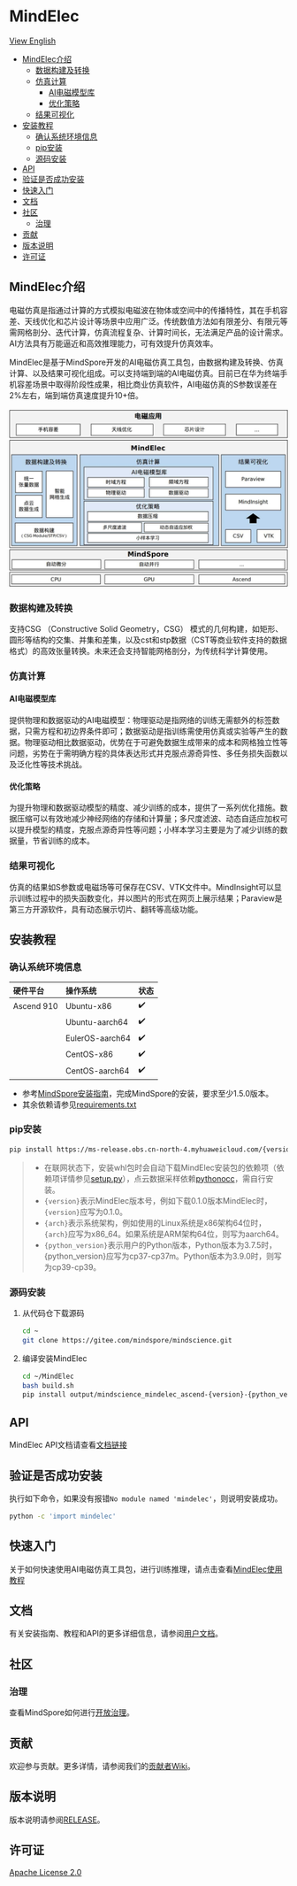 # MindElec

[View English](README.md)

<!-- TOC --->

- [MindElec介绍](#mindelec介绍)
    - [数据构建及转换](#数据构建及转换)
    - [仿真计算](#仿真计算)
        - [AI电磁模型库](#AI电磁模型库)
        - [优化策略](#优化策略)
    - [结果可视化](#结果可视化)
- [安装教程](#安装教程)
    - [确认系统环境信息](#确认系统环境信息)
    - [pip安装](#pip安装)
    - [源码安装](#源码安装)
- [API](#api)
- [验证是否成功安装](#验证是否成功安装)
- [快速入门](#快速入门)
- [文档](#文档)
- [社区](#社区)
    - [治理](#治理)
- [贡献](#贡献)
- [版本说明](#版本说明)
- [许可证](#许可证)

<!-- /TOC -->

## MindElec介绍

电磁仿真是指通过计算的方式模拟电磁波在物体或空间中的传播特性，其在手机容差、天线优化和芯片设计等场景中应用广泛。传统数值方法如有限差分、有限元等需网格剖分、迭代计算，仿真流程复杂、计算时间长，无法满足产品的设计需求。AI方法具有万能逼近和高效推理能力，可有效提升仿真效率。

MindElec是基于MindSpore开发的AI电磁仿真工具包，由数据构建及转换、仿真计算、以及结果可视化组成。可以支持端到端的AI电磁仿真。目前已在华为终端手机容差场景中取得阶段性成果，相比商业仿真软件，AI电磁仿真的S参数误差在2%左右，端到端仿真速度提升10+倍。

<div align=center>
<img src="docs/MindElec-architecture.jpg" alt="MindElec Architecture" width="600"/>
</div>

### 数据构建及转换

支持CSG （Constructive Solid Geometry，CSG）
模式的几何构建，如矩形、圆形等结构的交集、并集和差集，以及cst和stp数据（CST等商业软件支持的数据格式）的高效张量转换。未来还会支持智能网格剖分，为传统科学计算使用。

### 仿真计算

#### AI电磁模型库

提供物理和数据驱动的AI电磁模型：物理驱动是指网络的训练无需额外的标签数据，只需方程和初边界条件即可；数据驱动是指训练需使用仿真或实验等产生的数据。物理驱动相比数据驱动，优势在于可避免数据生成带来的成本和网格独立性等问题，劣势在于需明确方程的具体表达形式并克服点源奇异性、多任务损失函数以及泛化性等技术挑战。

#### 优化策略

为提升物理和数据驱动模型的精度、减少训练的成本，提供了一系列优化措施。数据压缩可以有效地减少神经网络的存储和计算量；多尺度滤波、动态自适应加权可以提升模型的精度，克服点源奇异性等问题；小样本学习主要是为了减少训练的数据量，节省训练的成本。

### 结果可视化

仿真的结果如S参数或电磁场等可保存在CSV、VTK文件中。MindInsight可以显示训练过程中的损失函数变化，并以图片的形式在网页上展示结果；Paraview是第三方开源软件，具有动态展示切片、翻转等高级功能。

## 安装教程

### 确认系统环境信息

| 硬件平台      | 操作系统        | 状态  |
| :------------ | :-------------- | :--- |
| Ascend 910    | Ubuntu-x86      | ✔️   |
|               | Ubuntu-aarch64  | ✔️   |
|               | EulerOS-aarch64 | ✔️   |
|               | CentOS-x86      | ✔️   |
|               | CentOS-aarch64  | ✔️   |

- 参考[MindSpore安装指南](https://www.mindspore.cn/install)，完成MindSpore的安装，要求至少1.5.0版本。
- 其余依赖请参见[requirements.txt](https://gitee.com/mindspore/mindscience/blob/r0.1/MindElec/requirements.txt)

### pip安装

```bash
pip install https://ms-release.obs.cn-north-4.myhuaweicloud.com/{version}/mindscience/{arch}/mindscience_mindelec_ascend-{version}-{python_version}-linux_{arch}.whl -i https://pypi.tuna.tsinghua.edu.cn/simple
```

> - 在联网状态下，安装whl包时会自动下载MindElec安装包的依赖项（依赖项详情参见[setup.py](https://gitee.com/mindspore/mindscience/blob/r0.1/MindElec/setup.py)），点云数据采样依赖[pythonocc](https://github.com/tpaviot/pythonocc-core)，需自行安装。
> - `{version}`表示MindElec版本号，例如下载0.1.0版本MindElec时，`{version}`应写为0.1.0。
> - `{arch}`表示系统架构，例如使用的Linux系统是x86架构64位时，`{arch}`应写为x86_64。如果系统是ARM架构64位，则写为aarch64。
> - `{python_version}`表示用户的Python版本，Python版本为3.7.5时，{python_version}应写为cp37-cp37m。Python版本为3.9.0时，则写为cp39-cp39。

### 源码安装

1. 从代码仓下载源码

    ```bash
    cd ~
    git clone https://gitee.com/mindspore/mindscience.git
    ```

2. 编译安装MindElec

    ```bash
    cd ~/MindElec
    bash build.sh
    pip install output/mindscience_mindelec_ascend-{version}-{python_version}-linux_{x86_64}.whl -i https://pypi.tuna.tsinghua.edu.cn/simple
    ```

## API

MindElec API文档请查看[文档链接](https://www.mindspore.cn/mindscience/api/zh-CN/r0.1/mindelec.html)

## 验证是否成功安装

执行如下命令，如果没有报错`No module named 'mindelec'`，则说明安装成功。

```bash
python -c 'import mindelec'
```

## 快速入门

关于如何快速使用AI电磁仿真工具包，进行训练推理，请点击查看[MindElec使用教程](https://www.mindspore.cn/mindscience/docs/zh-CN/r0.1/mindelec/intro_and_install.html)

## 文档

有关安装指南、教程和API的更多详细信息，请参阅[用户文档](https://gitee.com/mindspore/docs/tree/r1.5/docs/mindscience)。

## 社区

### 治理

查看MindSpore如何进行[开放治理](https://gitee.com/mindspore/community/blob/master/governance.md)。

## 贡献

欢迎参与贡献。更多详情，请参阅我们的[贡献者Wiki](https://gitee.com/mindspore/mindspore/blob/r1.5/CONTRIBUTING.md)。

## 版本说明

版本说明请参阅[RELEASE](https://gitee.com/mindspore/mindscience/blob/r0.1/MindElec/RELEASE.md)。

## 许可证

[Apache License 2.0](LICENSE)
